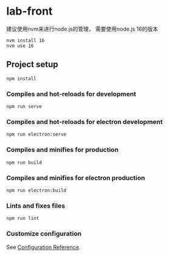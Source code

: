 # lab-front

建议使用nvm来进行node.js的管理， 需要使用node.js 16的版本

```
nvm install 16
nvm use 16
```

## Project setup
```
npm install
```

### Compiles and hot-reloads for development
```
npm run serve
```

### Compiles and hot-reloads for electron development
```
npm run electron:serve
```

### Compiles and minifies for production
```
npm run build
```

### Compiles and minifies for electron production
```
npm run electron:build
```

### Lints and fixes files
```
npm run lint
```

### Customize configuration
See [Configuration Reference](https://cli.vuejs.org/config/).
